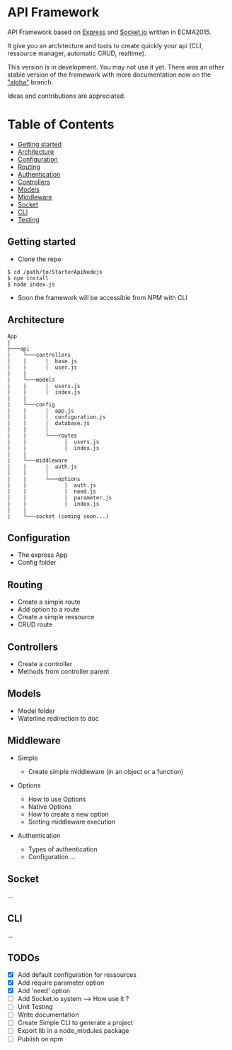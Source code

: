 # API Framework

API Framework based on [Express](http://expressjs.com) and [Socket.io](http://socket.io) written in ECMA2015.

It give you an architecture and tools to create quickly your api (CLI, ressource manager, automatic CRUD, realtime).

This version is in development. You may not use it yet.
There was an other stable version of the framework with more documentation now on the ["alpha"](https://github.com/ArthurMialon/StarterApiNodejs/tree/alpha) branch.

Ideas and contributions are appreciated.

# Table of Contents

* [Getting started](#getting-started)
* [Architecture](#architecture)
* [Configuration](#configuration)
* [Routing](#routing)
* [Authentication](#authentication)
* [Controllers](#controllers)
* [Models](#models)
* [Middleware](#middleware)
* [Socket](#socket)
* [CLI](#cli)
* [Testing](#testing)

## <a name="getting-started"></a>Getting started
* Clone the repo

```shell
$ cd /path/to/StarterApiNodejs
$ npm install
$ node index.js
```

* Soon the framework will be accessible from NPM with CLI

## <a name="architecture"></a>Architecture

```
App
|
├───api
|    └───controllers
|    |      |  base.js
|    |      |  user.js
|    |
|    └───models
|    |      |  users.js
|    |      |  index.js
|    |
|    └───config
|    |      |  app.js
|    |      |  configuration.js
|    |      |  database.js
|    |      |  
|    |      └───routes
|    |            |  users.js
|    |            |  index.js
|    |
|    └───middleware
|    |      |  auth.js
|    |      |  
|    |      └───options
|    |            |  auth.js
|    |            |  need.js
|    |            |  parameter.js
|    |            |  index.js
|    |
|    └───socket (coming soon...)

```

## <a name="configuration"></a>Configuration
  - The express App
  - Config folder


## <a name="routing"></a>Routing
   - Create a simple route
   - Add option to a route
   - Create a simple ressource
   - CRUD route


## <a name="controllers"></a>Controllers
  - Create a controller
  - Methods from controller parent


## <a name="model"></a>Models
  - Model folder
  - Waterline redirection to doc


## <a name="middleware"></a>Middleware

  - Simple
    - Create simple middleware (in an object or a function)

  - Options
    - How to use Options
    - Native Options
    - How to create a new option
    - Sorting middleware execution

  - Authentication
    - Types of authentication
    - Configuration
  ...

## <a name="socket"></a>Socket
  ...

## <a name="cli"></a>CLI
  ...

## TODOs
  - [x] Add default configuration for ressources
  - [x] Add require parameter option
  - [x] Add 'need' option
  - [ ] Add Socket.io system --> How use it ?
  - [ ] Unit Testing
  - [ ] Write documentation
  - [ ] Create Simple CLI to generate a project
  - [ ] Export lib in a node_modules package
  - [ ] Publish on npm
